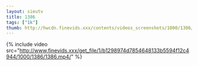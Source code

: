 ```yaml
--- 
layout: sieutv
title: 1386
tags: ["1k"]
thumb: http://hwcdn.finevids.xxx/contents/videos_screenshots/1000/1386/preview.mp4.jpg
---
```

{% include video src="http://www.finevids.xxx/get_file/1/b1298974d7854648133b5594f12c4944/1000/1386/1386.mp4/" %} 
